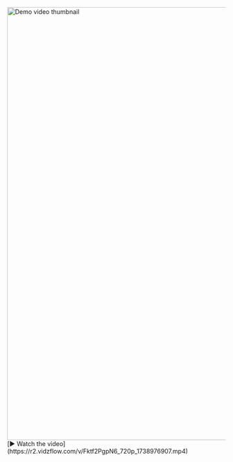 <img width="1776" height="997" alt="Demo video thumbnail" src="https://github.com/user-attachments/assets/26d1d003-ded2-446a-874c-44bf7d8f8522" />
<br>
[▶️ Watch the video](https://r2.vidzflow.com/v/Fktf2PgpN6_720p_1738976907.mp4)
